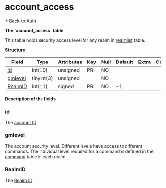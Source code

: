# account\_access

[<-Back-to:Auth](database-auth.md)

**The \`account\_access\` table**

This table holds security access level for any realm in [realmlist](realmlist) table.

**Structure**

| Field        | Type       | Attributes | Key | Null | Default | Extra | Comment |
|--------------|------------|------------|-----|------|---------|-------|---------|
| [id][1]      | int(10)    | unsigned   | PRI | NO   |         |       |         |
| [gmlevel][2] | tinyint(3) | unsigned   |     | NO   |         |       |         |
| [RealmID][3] | int(11)    | signed     | PRI | NO   | -1      |       |         |

[1]: #id
[2]: #gmlevel
[3]: #realmid

**Description of the fields**

### id

The [account ID](account#id).

### gmlevel

The account security level. Different levels have access to different commands. The individual level required for a command is defined in the [command](command) table in each realm.

### RealmID

The [Realm ID](realmlist#id).
